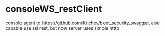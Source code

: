 # consoleWS_restClient
console agent to https://github.com/Krichev/boot_security_swagger, 
also capable use ssl rest, but now server uses simple htttp
